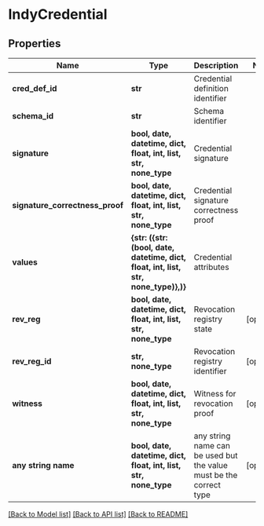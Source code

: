 # IndyCredential


## Properties
Name | Type | Description | Notes
------------ | ------------- | ------------- | -------------
**cred_def_id** | **str** | Credential definition identifier | 
**schema_id** | **str** | Schema identifier | 
**signature** | **bool, date, datetime, dict, float, int, list, str, none_type** | Credential signature | 
**signature_correctness_proof** | **bool, date, datetime, dict, float, int, list, str, none_type** | Credential signature correctness proof | 
**values** | **{str: ({str: (bool, date, datetime, dict, float, int, list, str, none_type)},)}** | Credential attributes | 
**rev_reg** | **bool, date, datetime, dict, float, int, list, str, none_type** | Revocation registry state | [optional] 
**rev_reg_id** | **str, none_type** | Revocation registry identifier | [optional] 
**witness** | **bool, date, datetime, dict, float, int, list, str, none_type** | Witness for revocation proof | [optional] 
**any string name** | **bool, date, datetime, dict, float, int, list, str, none_type** | any string name can be used but the value must be the correct type | [optional]

[[Back to Model list]](../README.md#documentation-for-models) [[Back to API list]](../README.md#documentation-for-api-endpoints) [[Back to README]](../README.md)


